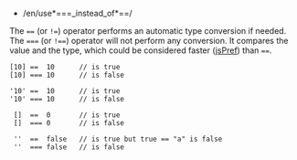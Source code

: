 -   /en/use*===\_instead\_of*==/

The `==` (or `!=`) operator performs an automatic type conversion if needed. The `===` (or `!==`) operator will not perform any conversion. It compares the value and the type, which could be considered faster ([jsPref](http://jsperf.com/strictcompare)) than `==`.

    [10] ==  10      // is true
    [10] === 10      // is false

    '10' ==  10      // is true
    '10' === 10      // is false

     []  ==  0       // is true
     []  === 0       // is false

     ''  ==  false   // is true but true == "a" is false
     ''  === false   // is false
